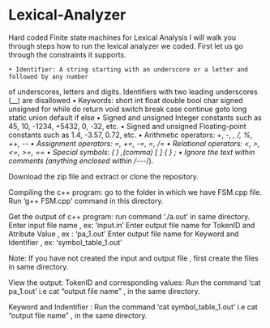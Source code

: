 # Lexical-Analyzer
Hard coded Finite state machines for Lexical Analysis 
I will walk you through steps how to run the lexical analyzer we coded. First let us go through the constraints it supports.

    • Identifier: A string starting with an underscore or a letter and followed by any number 
of underscores, letters and digits. Identifiers with two leading underscores (__) are 
disallowed
    • Keywords: short int float double bool char signed unsigned for while do return void switch break case continue goto long static union default if else
    • Signed and unsigned Integer constants such as 45, 10, -1234, +5432, 0, -32, etc.
    • Signed and unsigned Floating-point constants such as 1.4, -3.57, 0.72, etc. 
    • Arithmetic operators: +, -, *, /, %, ++, -- 
    • Assignment operators: =, +=, -=, *=, /= 
    • Relational operators: <, >, <=, >=, == 
    • Special symbols: ( ) ,(comma) [ ] { } ;
    • Ignore the text within comments (anything enclosed within /*---*/). 
      
        
Download the zip file and extract or clone the repository. 

Compiling the c++ program:
go to the folder in which we have FSM.cpp file. 
Run ‘g++ FSM.cpp’ command in this directory.

Get the output of c++ program:
run command ‘./a.out’ in same directory.
Enter input file name , ex: ‘input.in’
Enter output file name for TokenID and Atribute Value , ex : ‘pa_1.out’
Enter output file name for Keyword and Identifier , ex: ‘symbol_table_1.out’

Note: If you have not created the input and output file , first create the files in same directory.

View the output:
TokenID and corresponding values: 
Run the command ‘cat pa_1.out’ i.e cat “output file name” , in the same directory.

Keyword and Indentifier :
Run the command ‘cat symbol_table_1.out’ i.e cat “output file name” , in the same directory.
